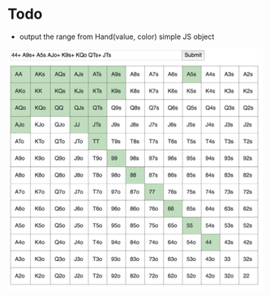 

# Todo

- output the range from Hand(value, color) simple JS object


![alt text](https://github.com/bcaccinolo/react-poker-range/blob/master/screenshot.png)
